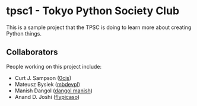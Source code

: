 tpsc1 - Tokyo Python Society Club
=================================

This is a sample project that the TPSC is doing to learn
more about creating Python things.


Collaborators
-------------

People working on this project include:

* Curt J. Sampson ([0cjs](https://github.com/0cjs))
* Mateusz Bysiek ([mbdevpl](https://github.com/mbdevpl))
* Manish Dangol ([dangol manish](https://github.com/dangolmanish))
* Anand D. Joshi ([flypicaso](https://github.com/flypicaso))

